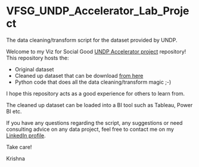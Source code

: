 # VFSG_UNDP_Accelerator_Lab_Project
The data cleaning/transform script for the dataset provided by UNDP.

Welcome to my Viz for Social Good [UNDP Accelerator project](https://www.vizforsocialgood.com/join-a-project/2022/9/15/undp-accelerator-labs-network) repository!
This repository hosts the:
* Original dataset
* Cleaned up dataset that can be download [from here](https://github.com/knadoor/VFSG_UNDP_Accelerator_Lab_Project/blob/main/Output/vfsg_undp_clean.xlsx)
* Python code that does all the data cleaning/transform magic ;-)

I hope this repository acts as a good experience for others to learn from.

The cleaned up dataset can be loaded into a BI tool such as Tableau, Power BI etc.

If you have any questions regarding the script, any suggestions or need consulting advice on any data project, feel free to contact me on my [LinkedIn profile](https://au.linkedin.com/in/nadoork).

Take care!

Krishna
